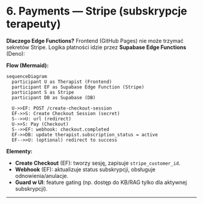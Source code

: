 # 6. Payments — Stripe (subskrypcje terapeuty)
**Dlaczego Edge Functions?** Frontend (GitHub Pages) nie może trzymać sekretów Stripe. Logika płatności idzie przez **Supabase Edge Functions** (Deno):

**Flow (Mermaid):**
```mermaid
sequenceDiagram
  participant U as Therapist (Frontend)
  participant EF as Supabase Edge Function (Stripe)
  participant S as Stripe
  participant DB as Supabase (DB)

  U->>EF: POST /create-checkout-session
  EF->>S: Create Checkout Session (secret)
  S-->>U: url (redirect)
  U->>S: Pay (Checkout)
  S-->>EF: webhook: checkout.completed
  EF->>DB: update therapist.subscription_status = active
  EF-->>U: (optional) redirect to success
```

**Elementy:**
- **Create Checkout** (EF): tworzy sesję, zapisuje `stripe_customer_id`.  
- **Webhook** (EF): aktualizuje status subskrypcji, obsługuje odnowienia/anulacje.  
- **Guard w UI**: feature gating (np. dostęp do KB/RAG tylko dla aktywnej subskrypcji).

---
